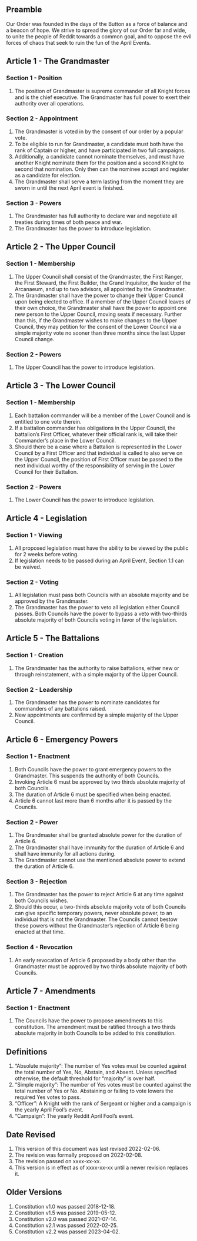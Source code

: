 [Bill number: 6-301]: #
[Author: Ghostise]: #
[Proposed Date: 4/11/2018]: #
[Passed Date: 12/18/2018]: #

## Preamble

Our Order was founded in the days of the Button as a force of balance and a beacon of hope. We strive to spread the glory of our Order far and wide, to unite the people of Reddit towards a common goal, and to oppose the evil forces of chaos that seek to ruin the fun of the April Events.

## Article 1 - The Grandmaster

### Section 1 - Position
1.	The position of Grandmaster is supreme commander of all Knight forces and is the chief executive. The Grandmaster has full power to exert their authority over all operations.

### Section 2 - Appointment
1. 	The Grandmaster is voted in by the consent of our order by a popular vote.
2.	To be eligible to run for Grandmaster, a candidate must both have the rank of Captain or higher, and have participated in two full campaigns.
3.	Additionally, a candidate cannot nominate themselves, and must have another Knight nominate them for the position and a second Knight to second that nomination. Only then can the nominee accept and register as a candidate for election.
4.	The Grandmaster shall serve a term lasting from the moment they are sworn in until the next April event is finished.

### Section 3 - Powers
1. 	The Grandmaster has full authority to declare war and negotiate all treaties during times of both peace and war.
2. 	The Grandmaster has the power to introduce legislation.

## Article 2 - The Upper Council

### Section 1 - Membership
1. 	The Upper Council shall consist of the Grandmaster, the First Ranger, the First Steward, the First Builder, the Grand Inquisitor, the leader of the Arcanaeum, and up to two advisors, all appointed by the Grandmaster.
2.	The Grandmaster shall have the power to change their Upper Council upon being elected to office. If a member of the Upper Council leaves of their own choice, the Grandmaster shall have the power to appoint one new person to the Upper Council, moving seats if necessary. Further than this, if the Grandmaster wishes to make changes to the Upper Council, they may petition for the consent of the Lower Council via a simple majority vote no sooner than three months since the last Upper Council change.

### Section 2 - Powers
1. 	The Upper Council has the power to introduce legislation.



## Article 3 - The Lower Council

### Section 1 - Membership
1. 	Each battalion commander will be a member of the Lower Council and is entitled to one vote therein.
2.	If a battalion commander has obligations in the Upper Council, the battalion’s First Officer, whatever their official rank is, will take their Commander’s place in the Lower Council.
3. 	Should there be a case where a Battalion is represented in the Lower Council by a First Officer and that individual is called to also serve on the Upper Council, the position of First Officer must be passed to the next individual worthy of the responsibility of serving in the Lower Council for their Battalion.

### Section 2 - Powers
1. 	The Lower Council has the power to introduce legislation.

## Article 4 - Legislation

### Section 1 - Viewing
1. 	All proposed legislation must have the ability to be viewed by the public for 2 weeks before voting.
2. 	If legislation needs to be passed during an April Event, Section 1.1 can be waived.

### Section 2 - Voting
1.	All legislation must pass both Councils with an absolute majority and be approved by the Grandmaster.
2.	The Grandmaster has the power to veto all legislation either Council passes. Both Councils have the power to bypass a veto with two-thirds absolute majority of both Councils voting in favor of the legislation.



## Article 5 - The Battalions

### Section 1 - Creation
1.	The Grandmaster has the authority to raise battalions, either new or through reinstatement, with a simple majority of the Upper Council.

### Section 2 - Leadership
1.	The Grandmaster has the power to nominate candidates for commanders of any battalions raised.
2.	New appointments are confirmed by a simple majority of the Upper Council.

## Article 6 - Emergency Powers

### Section 1 - Enactment
1.	Both Councils have the power to grant emergency powers to the Grandmaster. This suspends the authority of both Councils.
2.	Invoking Article 6 must be approved by two thirds absolute majority of both Councils.
3.	The duration of Article 6 must be specified when being enacted.
4.	Article 6 cannot last more than 6 months after it is passed by the Councils.

### Section 2 - Power
1.	The Grandmaster shall be granted absolute power for the duration of Article 6.
2.	The Grandmaster shall have immunity for the duration of Article 6 and shall have immunity for all actions during.
3.	The Grandmaster cannot use the mentioned absolute power to extend the duration of Article 6.

### Section 3 - Rejection
1.	The Grandmaster has the power to reject Article 6 at any time against both Councils wishes.
2. 	Should this occur, a two-thirds absolute majority vote of both Councils can give specific temporary powers, never absolute power, to an individual that is not the Grandmaster. The Councils cannot bestow these powers without the Grandmaster’s rejection of Article 6 being enacted at that time.

### Section 4 - Revocation
1.	An early revocation of Article 6 proposed by a body other than the Grandmaster must be approved by two thirds absolute majority of both Councils.

## Article 7 - Amendments

### Section 1 - Enactment
1.	The Councils have the power to propose amendments to this constitution. The amendment must be ratified through a two thirds absolute majority in both Councils to be added to this constitution.


## Definitions

1.	“Absolute majority”: The number of Yes votes must be counted against the total number of Yes, No, Abstain, and Absent. Unless specified otherwise, the default threshold for “majority” is over half.
2.	“Simple majority”: The number of Yes votes must be counted against the total number of Yes or No. Abstaining or failing to vote lowers the required Yes votes to pass.
3.	“Officer”: A Knight with the rank of Sergeant or higher and a campaign is the yearly April Fool’s event.
4.	“Campaign”: The yearly Reddit April Fool’s event.

## Date Revised

1.	This version of this document was last revised 2022-02-06.
2.	The revision was formally proposed on 2022-02-08.
3.	The revision passed on xxxx-xx-xx.
4.	This version is in effect as of xxxx-xx-xx until a newer revision replaces it.

## Older Versions

1.	Constitution v1.0 was passed 2018-12-18.
2.	Constitution v1.5 was passed 2019-05-12.
3.	Constitution v2.0 was passed 2021-07-14.
4.	Constitution v2.1 was passed 2022-02-25.
5.	Constitution v2.2 was passed 2023-04-02.
